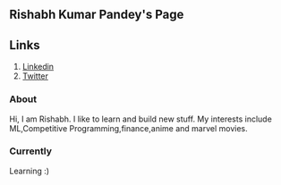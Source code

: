 ## Rishabh Kumar Pandey's Page 
## Links 
  1. [Linkedin](https://www.linkedin.com/in/d3nominator)
  2. [Twitter](https://twitter.com/d3nominator)

###  About
  Hi, I am Rishabh. I like to learn and build new stuff.
  My interests include ML,Competitive Programming,finance,anime and marvel movies.

### Currently
  Learning :)

